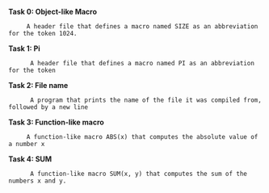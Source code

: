**Task 0: Object-like Macro**
          
         A header file that defines a macro named SIZE as an abbreviation for the token 1024.


**Task 1: Pi**

          A header file that defines a macro named PI as an abbreviation for the token


**Task 2: File name**

          A program that prints the name of the file it was compiled from, followed by a new line

**Task 3: Function-like macro**

         A function-like macro ABS(x) that computes the absolute value of a number x

**Task 4: SUM**

          A function-like macro SUM(x, y) that computes the sum of the numbers x and y.

